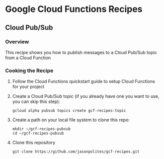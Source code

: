 # Google Cloud Functions Recipes
## Cloud Pub/Sub

### Overview
This recipe shows you how to publish messages to a Cloud Pub/Sub topic from a Cloud Function

### Cooking the Recipe
1.	Follow the Cloud Functions quickstart guide to setup Cloud Functions for your project
2.	Create a Cloud Pub/Sub topic (if you already have one you want to use, you can skip this step):

		gcloud alpha pubsub topics create gcf-recipes-topic

3.  Create a path on your local file system to clone this repo:

		mkdir ~/gcf-recipes-pubsub
		cd ~/gcf-recipes-pubsub

4.	Clone this repository

		git clone https://github.com/jasonpolites/gcf-recipes.git
		
